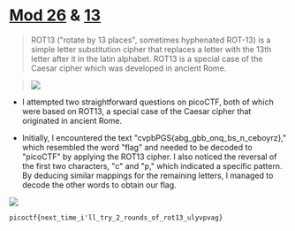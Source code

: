 # [Mod 26](https://play.picoctf.org/practice/challenge/144?category=2&page=1&search=) & [13](https://play.picoctf.org/practice/challenge/62?category=2&page=1&search=)

> ROT13 ("rotate by 13 places", sometimes hyphenated ROT-13) is a simple letter substitution cipher that replaces a letter with the 13th letter after it in the latin alphabet. ROT13 is a special case of the Caesar cipher which was developed in ancient Rome.

>![](https://upload.wikimedia.org/wikipedia/commons/thumb/3/33/ROT13_table_with_example.svg/2880px-ROT13_table_with_example.svg.png)

* I attempted two straightforward questions on picoCTF, both of which were based on ROT13, a special case of the Caesar cipher that originated in ancient Rome.

* Initially, I encountered the text "cvpbPGS{abg_gbb_onq_bs_n_ceboyrz}," which resembled the word "flag" and needed to be decoded to "picoCTF" by applying the ROT13 cipher. I also noticed the reversal of the first two characters, "c" and "p," which indicated a specific pattern. By deducing similar mappings for the remaining letters, I managed to decode the other words to obtain our flag.

![](https://github.com/li-li-ge/ctf_writeups/blob/main/img/r13.jpg?raw=true)

~~~
picoctf{next_time_i'll_try_2_rounds_of_rot13_ulyvpvag}
~~~